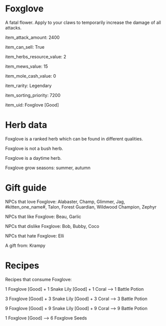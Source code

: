 # Foxglove

A fatal flower. Apply to your claws to temporarily increase the damage of all attacks.

item_attack_amount: 2400

item_can_sell: True

item_herbs_resource_value: 2

item_mews_value: 15

item_mole_cash_value: 0

item_rarity: Legendary

item_sorting_priority: 7200

item_uid: Foxglove [Good]

# Herb data

Foxglove is a ranked herb which can be found in different qualities.

Foxglove is not a bush herb.

Foxglove is a daytime herb.

Foxglove grow seasons: summer, autumn

# Gift guide

NPCs that love Foxglove: Alabaster, Champ, Glimmer, Jag, #kitten_one_name#, Talon, Forest Guardian, Wildwood Champion, Zephyr

NPCs that like Foxglove: Beau, Garlic

NPCs that dislike Foxglove: Bob, Bubby, Coco

NPCs that hate Foxglove: Elli

A gift from: Krampy

# Recipes

Recipes that consume Foxglove:

1 Foxglove [Good] + 1 Snake Lily [Good] + 1 Coral --> 1 Battle Potion

3 Foxglove [Good] + 3 Snake Lily [Good] + 3 Coral --> 3 Battle Potion

9 Foxglove [Good] + 9 Snake Lily [Good] + 9 Coral --> 9 Battle Potion

1 Foxglove [Good] --> 6 Foxglove Seeds
